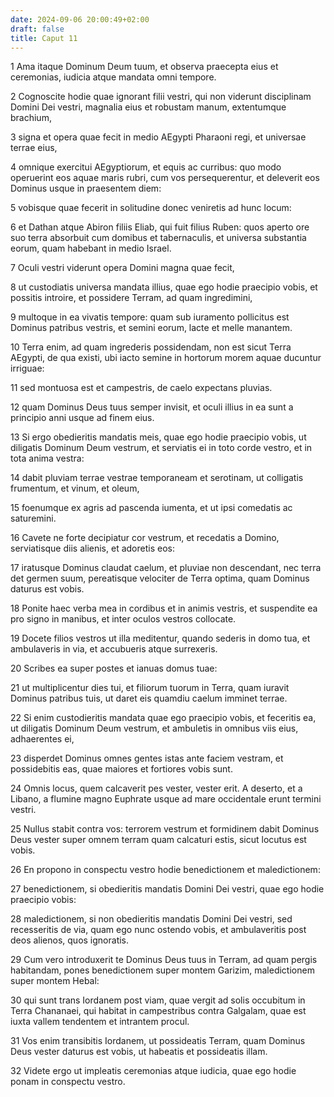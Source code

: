 ```yaml
---
date: 2024-09-06 20:00:49+02:00
draft: false
title: Caput 11
---
```





1 Ama itaque Dominum Deum tuum, et observa praecepta eius et ceremonias, iudicia atque mandata omni tempore.

2 Cognoscite hodie quae ignorant filii vestri, qui non viderunt disciplinam Domini Dei vestri, magnalia eius et robustam manum, extentumque brachium,

3 signa et opera quae fecit in medio AEgypti Pharaoni regi, et universae terrae eius,

4 omnique exercitui AEgyptiorum, et equis ac curribus: quo modo operuerint eos aquae maris rubri, cum vos persequerentur, et deleverit eos Dominus usque in praesentem diem:

5 vobisque quae fecerit in solitudine donec veniretis ad hunc locum:

6 et Dathan atque Abiron filiis Eliab, qui fuit filius Ruben: quos aperto ore suo terra absorbuit cum domibus et tabernaculis, et universa substantia eorum, quam habebant in medio Israel.

7 Oculi vestri viderunt opera Domini magna quae fecit,

8 ut custodiatis universa mandata illius, quae ego hodie praecipio vobis, et possitis introire, et possidere Terram, ad quam ingredimini,

9 multoque in ea vivatis tempore: quam sub iuramento pollicitus est Dominus patribus vestris, et semini eorum, lacte et melle manantem.

10 Terra enim, ad quam ingrederis possidendam, non est sicut Terra AEgypti, de qua existi, ubi iacto semine in hortorum morem aquae ducuntur irriguae:

11 sed montuosa est et campestris, de caelo expectans pluvias.

12 quam Dominus Deus tuus semper invisit, et oculi illius in ea sunt a principio anni usque ad finem eius.

13 Si ergo obedieritis mandatis meis, quae ego hodie praecipio vobis, ut diligatis Dominum Deum vestrum, et serviatis ei in toto corde vestro, et in tota anima vestra:

14 dabit pluviam terrae vestrae temporaneam et serotinam, ut colligatis frumentum, et vinum, et oleum,

15 foenumque ex agris ad pascenda iumenta, et ut ipsi comedatis ac saturemini.

16 Cavete ne forte decipiatur cor vestrum, et recedatis a Domino, serviatisque diis alienis, et adoretis eos:

17 iratusque Dominus claudat caelum, et pluviae non descendant, nec terra det germen suum, pereatisque velociter de Terra optima, quam Dominus daturus est vobis.

18 Ponite haec verba mea in cordibus et in animis vestris, et suspendite ea pro signo in manibus, et inter oculos vestros collocate.

19 Docete filios vestros ut illa meditentur, quando sederis in domo tua, et ambulaveris in via, et accubueris atque surrexeris.

20 Scribes ea super postes et ianuas domus tuae:

21 ut multiplicentur dies tui, et filiorum tuorum in Terra, quam iuravit Dominus patribus tuis, ut daret eis quamdiu caelum imminet terrae.

22 Si enim custodieritis mandata quae ego praecipio vobis, et feceritis ea, ut diligatis Dominum Deum vestrum, et ambuletis in omnibus viis eius, adhaerentes ei,

23 disperdet Dominus omnes gentes istas ante faciem vestram, et possidebitis eas, quae maiores et fortiores vobis sunt.

24 Omnis locus, quem calcaverit pes vester, vester erit. A deserto, et a Libano, a flumine magno Euphrate usque ad mare occidentale erunt termini vestri.

25 Nullus stabit contra vos: terrorem vestrum et formidinem dabit Dominus Deus vester super omnem terram quam calcaturi estis, sicut locutus est vobis.

26 En propono in conspectu vestro hodie benedictionem et maledictionem:

27 benedictionem, si obedieritis mandatis Domini Dei vestri, quae ego hodie praecipio vobis:

28 maledictionem, si non obedieritis mandatis Domini Dei vestri, sed recesseritis de via, quam ego nunc ostendo vobis, et ambulaveritis post deos alienos, quos ignoratis.

29 Cum vero introduxerit te Dominus Deus tuus in Terram, ad quam pergis habitandam, pones benedictionem super montem Garizim, maledictionem super montem Hebal:

30 qui sunt trans Iordanem post viam, quae vergit ad solis occubitum in Terra Chananaei, qui habitat in campestribus contra Galgalam, quae est iuxta vallem tendentem et intrantem procul.

31 Vos enim transibitis Iordanem, ut possideatis Terram, quam Dominus Deus vester daturus est vobis, ut habeatis et possideatis illam.

32 Videte ergo ut impleatis ceremonias atque iudicia, quae ego hodie ponam in conspectu vestro.

